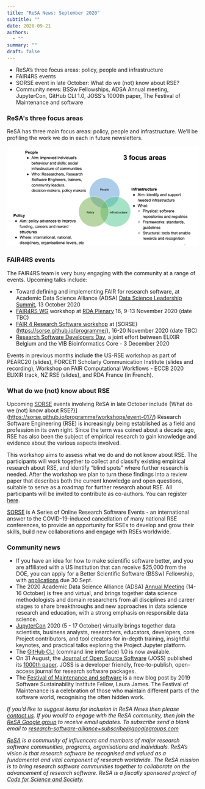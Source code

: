 ```yaml
---
title: "ReSA News: September 2020"
subtitle: ""
date: 2020-09-21
authors:
  - ""
summary: ""
draft: false
---
```


* ReSA’s three focus areas: policy, people and infrastructure
* FAIR4RS events 
* SORSE event in late October: What do we (not) know about RSE?
* Community news: BSSw Fellowships, ADSA Annual meeting, JupyterCon, GitHub CLI 1.0, JOSS's 1000th paper, The Festival of Maintenance and software


### **ReSA's three focus areas**

ReSA has three main focus areas: policy, people and infrastructure. We’ll be profiling the work we do in each in future newsletters.

![Policy, infrastructure, people](3_areas.png)

### **FAIR4RS events**

The FAIR4RS team is very busy engaging with the community at a range of events. Upcoming talks include: 

* Toward defining and implementing FAIR for research software, at Academic Data Science Alliance (ADSA) [Data Science Leadership Summit](https://academicdatascience.org/adsa-meetings/2020-data-science-leadership-summit), 13 October 2020
* [FAIR4RS WG](https://www.rd-alliance.org/groups/fair-4-research-software-fair4rs-wg) workshop at [RDA Plenary](https://www.rd-alliance.org/groups/fair-4-research-software-fair4rs-wg) 16, 9-13 November 2020 (date TBC)
* [FAIR 4 Research Software workshop](https://sorse.github.io/programme/workshops/event-016/) at [SORSE}(https://sorse.github.io/programme/), 16-20 November 2020 (date TBC)
* [Research Software Developers Day](https://www.be-rse.org/rsdd2020), a joint effort between ELIXIR Belgium and the VIB Bioinformatics Core - 3 December 2020  

Events in previous months include the US-RSE workshop as part of PEARC20 (slides), FORCE11 Scholarly Communication Institute (slides and recording), Workshop on FAIR Computational Workflows - ECCB 2020 ELIXIR track, NZ RSE (slides), and RDA France (in French).  


### **What do we (not) know about RSE**

Upcoming [SORSE](https://sorse.github.io/) events involving ReSA in late October include {What do we (not) know about RSE?}](https://sorse.github.io/programme/workshops/event-017/) Research Software Engineering (RSE) is increasingly being established as a field and profession in its own right. Since the term was coined about a decade ago, RSE has also been the subject of empirical research to gain knowledge and evidence about the various aspects involved.

This workshop aims to assess what we do and do not know about RSE. The participants will work together to collect and classify existing empirical research about RSE, and identify “blind spots” where further research is needed. After the workshop we plan to turn these findings into a review paper that describes both the current knowledge and open questions, suitable to serve as a roadmap for further research about RSE. All participants will be invited to contribute as co-authors. You can register [here](https://sorse.github.io/programme/workshops/event-017/).

[SORSE](https://sorse.github.io/) is A Series of Online Research Software Events - an international answer to the COVID-19-induced cancellation of many national RSE conferences, to provide an opportunity for RSEs to develop and grow their skills, build new collaborations and engage with RSEs worldwide.


### **Community news**

* If you have an idea for how to make scientific software better, and you are affiliated with a US institution that can receive $25,000 from the DOE, you can apply for a Better Scientific Software (BSSw) Fellowship, with [applications](https://bssw.io/pages/apply-for-the-bssw-fellowship-program) due 30 Sept.
* The 2020 Academic Data Science Alliance (ADSA) [Annual Meeting](https://bssw.io/pages/apply-for-the-bssw-fellowship-program) (14-16 October) is free and virtual, and brings together data science methodologists and domain researchers from all disciplines and career stages to share breakthroughs and new approaches in data science research and education, with a strong emphasis on responsible data science.
* [JupyterCon](https://jupytercon.com) 2020 (5 - 17 October) virtually brings together data scientists, business analysts, researchers, educators, developers, core Project contributors, and tool creators for in-depth training, insightful keynotes, and practical talks exploring the Project Jupyter platform.
* The [GitHub CLI](https://github.blog/2020-09-17-github-cli-1-0-is-now-available/) (command line interface) 1.0 is now available.
* On 31 August, the [Journal of Open Source Software](joss.theoj.org) (JOSS) published its [1000th paper](https://blog.joss.theoj.org/2020/08/1000-papers-published-in-joss). JOSS is a developer friendly, free-to-publish, open-access journal for research software packages.
* The [Festival of Maintenance and software](https://www.software.ac.uk/blog/2020-09-16-festival-maintenance-and-software) is a new blog post by 2019 Software Sustainability Institute Fellow, Laura James. The Festival of Maintenance is a celebration of those who maintain different parts of the software world, recognising the often hidden work.


*If you’d like to suggest items for inclusion in ReSA News then please [contact us](/contact). If you would to engage with the ReSA community, then join the [ReSA Google group](https://groups.google.com/forum/#!forum/research-software-alliance) to receive email updates. To subscribe send a blank email to [research-software-alliance+subscribe@googlegroups.com](mailto:research-software-alliance+subscribe@googlegroups.com)*

*[ReSA](https://www.researchsoft.org/) is a community of influencers and members of major research software communities, programs, organisations and individuals. ReSA’s vision is that research software be recognised and valued as a fundamental and vital component of research worldwide. The ReSA mission is to bring research software communities together to collaborate on the advancement of research software. ReSA is a fiscally sponsored project of [Code for Science and Society](https://codeforscience.org/).*
